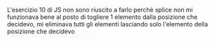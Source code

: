 L'esercizio 10 di JS non sono riuscito a farlo perchè splice non mi funzionava bene
al posto di togliere 1 elemento dalla posizione che decidevo, mi eliminava tutti gli elementi lasciando solo l'elemento della posizione che decidevo
